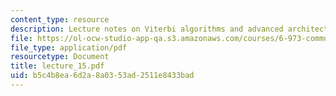 ```yaml
---
content_type: resource
description: Lecture notes on Viterbi algorithms and advanced architectures.
file: https://ol-ocw-studio-app-qa.s3.amazonaws.com/courses/6-973-communication-system-design-spring-2006/b5c4b8ea6d2a8a0353ad2511e8433bad_lecture_15.pdf
file_type: application/pdf
resourcetype: Document
title: lecture_15.pdf
uid: b5c4b8ea-6d2a-8a03-53ad-2511e8433bad
---
```

